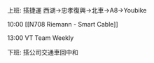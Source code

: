 
上班: 搭捷運 西湖→忠孝復興→北車→A8→Youbike

10:00 [[N708 Riemann - Smart Cable]]

13:00 VT Team Weekly

下班: 搭公司交通車回中和
